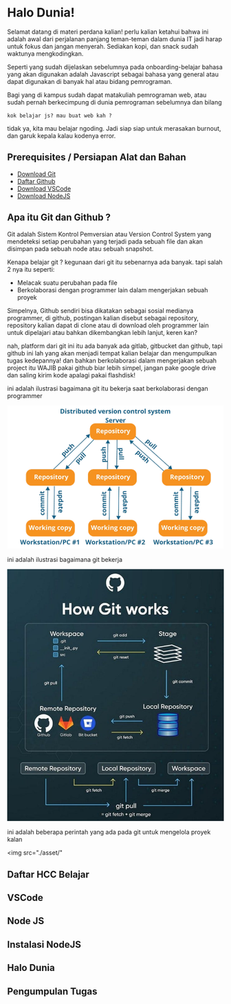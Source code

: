 # Halo Dunia!
Selamat datang di materi perdana kalian! perlu kalian ketahui bahwa ini adalah awal dari perjalanan panjang teman-teman dalam dunia IT jadi harap untuk fokus dan jangan menyerah. Sediakan kopi, dan snack sudah waktunya mengkodingkan.

Seperti yang sudah dijelaskan sebelumnya pada onboarding-belajar bahasa yang akan digunakan adalah Javascript sebagai bahasa yang general atau dapat digunakan di banyak hal atau bidang pemrograman.

Bagi yang di kampus sudah dapat matakuliah pemrograman web, atau sudah pernah berkecimpung di dunia pemrograman sebelumnya dan bilang
 ```
kok belajar js? mau buat web kah ?
 ```

 tidak ya, kita mau belajar ngoding. Jadi siap siap untuk merasakan burnout, dan garuk kepala kalau kodenya error.


## Prerequisites / Persiapan Alat dan Bahan
- <a href="https://git-scm.com/downloads">Download Git</a>  
- <a href="">Daftar Github</a>
- <a href="">Download VSCode </a>
- <a href="">Download NodeJS </a>

## Apa itu Git dan Github ? 
Git adalah Sistem Kontrol Pemversian atau Version Control System yang mendeteksi setiap perubahan yang terjadi pada sebuah file dan akan disimpan pada sebuah node atau sebuah snapshot. 

Kenapa belajar git ? 
kegunaan dari git itu sebenarnya ada banyak. tapi salah 2 nya itu seperti: 
- Melacak suatu perubahan pada file
- Berkolaborasi dengan programmer lain dalam mengerjakan sebuah proyek 

Simpelnya, Github sendiri bisa dikatakan sebagai sosial medianya programmer, di github, postingan kalian disebut sebagai repository, repository kalian dapat di clone atau di download oleh programmer lain untuk dipelajari atau bahkan dikembangkan lebih lanjut, keren kan? 

nah, platform dari git ini itu ada banyak ada gitlab, gitbucket dan github, tapi github ini lah yang akan menjadi tempat kalian belajar dan mengumpulkan tugas kedepannya! dan bahkan berkolaborasi dalam mengerjakan sebuah project itu WAJIB pakai github biar lebih simpel, jangan pake google drive dan saling kirim kode apalagi pakai flashdisk!

ini adalah ilustrasi bagaimana git itu bekerja saat berkolaborasi dengan programmer

<img src="./asset/carakerjagit.webp">

ini adalah ilustrasi bagaimana git bekerja 

<img src="./asset/carakerjagitlagi.jpg">

ini adalah beberapa perintah yang ada pada git untuk mengelola proyek kalan 

<img src="./asset/"
## Daftar HCC Belajar 

## VSCode

## Node JS 

## Instalasi NodeJS

## Halo Dunia 

## Pengumpulan Tugas